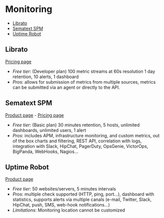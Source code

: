 # Monitoring

<!-- TOC depthFrom:2 -->

- [Librato](#librato)
- [Sematext SPM](#sematext-spm)
- [Uptime Robot](#uptime-robot)

<!-- /TOC -->

## Librato

[Pricing page](https://www.librato.com/pricing)

* *Free tier*: (Developer plan) 100 metric streams at 60s resolution 1 day retention, 10 alerts, 1 dashboard
* *Pros*: allows for submission of metrics from multiple sources, metrics can be submitted via an agent or directly to the API.

## Sematext SPM
[Product page](https://sematext.com/spm) - [Pricing page](http://sematext.com/spm/#plans-and-pricing)
* *Free tier*: (Basic plan) 30 minutes retention, 5 hosts, unlimited dashboards, unlimited users, 1 alert
* *Pros*: includes APM, infrastructure monitoring, and custom metrics, out of the box charts and filtering, REST API, correlation with logs, integration with Slack, HipChat, PagerDuty, OpsGenie, VictorOps, BigPanda, WebHooks, Nagios...

## Uptime Robot

[Product page](http://uptimerobot.com/)

* *Free tier*: 50 websites/servers, 5 minutes intervals
* *Pros*: multiple check supported (HTTP, ping, port...), dashboard with statistics, supports alerts via multiple canals (e-mail, Twitter, Slack, HipChat, push, SMS, web-hook notifications...)
* *Limitations*: Monitoring location cannot be customized
